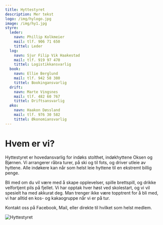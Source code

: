 ```yaml
---
title: Hyttestyret
description: Mer tekst
logo: /img/hylogo.jpg
image: /img/hy1.jpg
styre:
  leder:
    navn: Phillip Kolkmeier
    mail: tlf. 906 71 650
    tittel: Leder
  log:
    navn: Sjur Filip Vik Haakestad
    mail: tlf. 919 97 470
    tittel: Logistikkansvarlig
  book:
    navn: Ellie Berglund
    mail: tlf. 942 58 380
    tittel: Bookingansvarlig
  drift:
    navn: Marte Vingsnes
    mail: tlf. 482 60 767
    tittel: Driftsansvarlig
  øko:
    navn: Haakon Døssland
    mail: tlf. 976 30 582
    tittel: Økonomiansvarlig
---
```


# Hvem er vi?

Hyttestyret er hovedansvarlig for indøks stolthet, indøkhyttene Oksen og Bjørnen. Vi arrangerer råbra turer, på ski og til fots, og driver utleie av hyttene. Alle indøkere kan når som helst leie hyttene til en ekstremt billig penge.

Bli med om du vil være med å skape opplevelser, spille brettspill, og drikke velfortjent pils på fjellet.
Vi har opptak hver høst ved skolestart, og vi vil spesielt ha med akkurat deg. Man trenger ikke være topptrent for å bli med, vi har alltid en kos- og kakaogruppe når vi er på tur.

Kontakt oss på Facebook, Mail, eller direkte til hvilket som helst medlem.

![Hyttestyret](/img/hy2.jpg)

